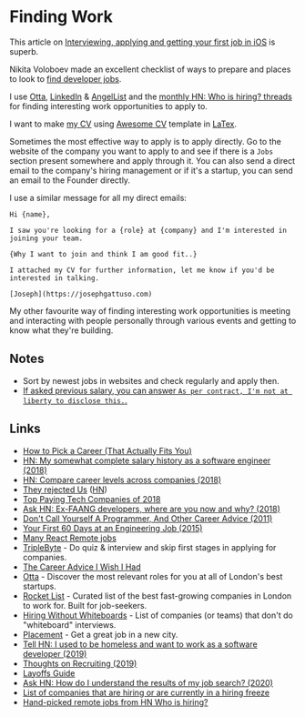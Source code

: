 # Finding Work

This article on [Interviewing, applying and getting your first job in iOS](http://artsy.github.io/blog/2016/01/30/iOS-Junior-Interviews) is superb.

Nikita Voloboev made an excellent checklist of ways to prepare and places to look to [find developer jobs](https://github.com/nikitavoloboev/find-work#readme).

I use [Otta](https://otta.com/), [LinkedIn](https://www.linkedin.com) & [AngelList](https://angel.co) and the [monthly HN: Who is hiring? threads](https://kennytilton.github.io/whoishiring/) for finding interesting work opportunities to apply to.

I want to make [my CV](https://github.com/josephgattuso/cv/blob/master/README.md) using [Awesome CV](https://github.com/posquit0/Awesome-CV) template in [LaTex](https://sourabhbajaj.com/mac-setup/LaTeX/).

Sometimes the most effective way to apply is to apply directly. Go to the website of the company you want to apply to and see if there is a `Jobs` section present somewhere and apply through it. You can also send a direct email to the company's hiring management or if it's a startup, you can send an email to the Founder directly.

I use a similar message for all my direct emails:

```text
Hi {name},

I saw you're looking for a {role} at {company} and I'm interested in joining your team.

{Why I want to join and think I am good fit..}

I attached my CV for further information, let me know if you'd be interested in talking.

[Joseph](https://josephgattuso.com)
```

My other favourite way of finding interesting work opportunities is meeting and interacting with people personally through various events and getting to know what they're building.

## Notes

* Sort by newest jobs in websites and check regularly and apply then.
* [If asked previous salary, you can answer `As per contract, I'm not at liberty to disclose this.`.](https://www.reddit.com/r/cscareerquestionsEU/comments/9ohap7/uk_company_asking_about_current_salary_up_front/)

## Links

* [How to Pick a Career \(That Actually Fits You\)](https://waitbutwhy.com/2018/04/picking-career.html)
* [HN: My somewhat complete salary history as a software engineer \(2018\)](https://news.ycombinator.com/item?id=18342996)
* [HN: Compare career levels across companies \(2018\)](https://news.ycombinator.com/item?id=18349421)
* [They rejected Us](https://rejected.us/) \([HN](https://news.ycombinator.com/item?id=18628140)\)
* [Top Paying Tech Companies of 2018](https://www.levels.fyi/2018/)
* [Ask HN: Ex-FAANG developers, where are you now and why? \(2018\)](https://news.ycombinator.com/item?id=18192534)
* [Don't Call Yourself A Programmer, And Other Career Advice \(2011\)](https://www.kalzumeus.com/2011/10/28/dont-call-yourself-a-programmer/)
* [Your First 60 Days at an Engineering Job \(2015\)](https://code.dblock.org/2015/04/23/your-first-60-days-at-an-engineering-job.html)
* [Many React Remote jobs](https://twitter.com/mxstbr/status/1180846287148785670)
* [TripleByte](https://triplebyte.com/) - Do quiz & interview and skip first stages in applying for companies.
* [The Career Advice I Wish I Had](https://welearncode.com/career-advice/)
* [Otta](https://otta.com/) - Discover the most relevant roles for you at all of London's best startups.
* [Rocket List](https://rocketlist.co.uk/) - Curated list of the best fast-growing companies in London to work for. Built for job-seekers.
* [Hiring Without Whiteboards](https://github.com/poteto/hiring-without-whiteboards#readme) - List of companies \(or teams\) that don't do "whiteboard" interviews.
* [Placement](https://placement.com/) - Get a great job in a new city.
* [Tell HN: I used to be homeless and want to work as a software developer \(2019\)](https://news.ycombinator.com/item?id=21880179)
* [Thoughts on Recruiting \(2019\)](https://markmcgranaghan.com/recruiting)
* [Layoffs Guide](https://candor.co/guides/layoff/)
* [Ask HN: How do I understand the results of my job search? \(2020\)](https://news.ycombinator.com/item?id=21612151)
* [List of companies that are hiring or are currently in a hiring freeze](https://candor.co/hiring-freezes/)
* [Hand-picked remote jobs from HN Who is hiring?](https://remoteleaf.com/whoishiring?ref=reddit)

